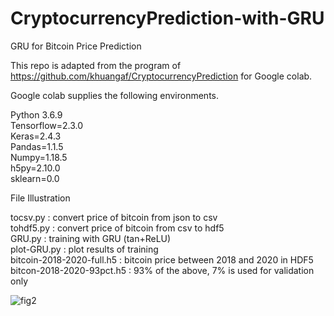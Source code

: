 # CryptocurrencyPrediction-with-GRU

GRU for Bitcoin Price Prediction 

This repo is adapted from the program of https://github.com/khuangaf/CryptocurrencyPrediction for Google colab. 

Google colab supplies the following environments.    


Python 3.6.9  
Tensorflow=2.3.0  
Keras=2.4.3  
Pandas=1.1.5  
Numpy=1.18.5  
h5py=2.10.0  
sklearn=0.0  

File Illustration  


tocsv.py : convert price of bitcoin from json to csv  
tohdf5.py : convert price of bitcoin from csv to hdf5  
GRU.py : training with GRU (tan+ReLU)  
plot-GRU.py : plot results of training   
bitcoin-2018-2020-full.h5 : bitcoin price between 2018 and 2020 in HDF5  
bitcon-2018-2020-93pct.h5 : 93% of the above, 7% is used for validation only  


![fig2](https://user-images.githubusercontent.com/15276052/102293710-f9910680-3f8a-11eb-946f-a47778a6fae8.png)
